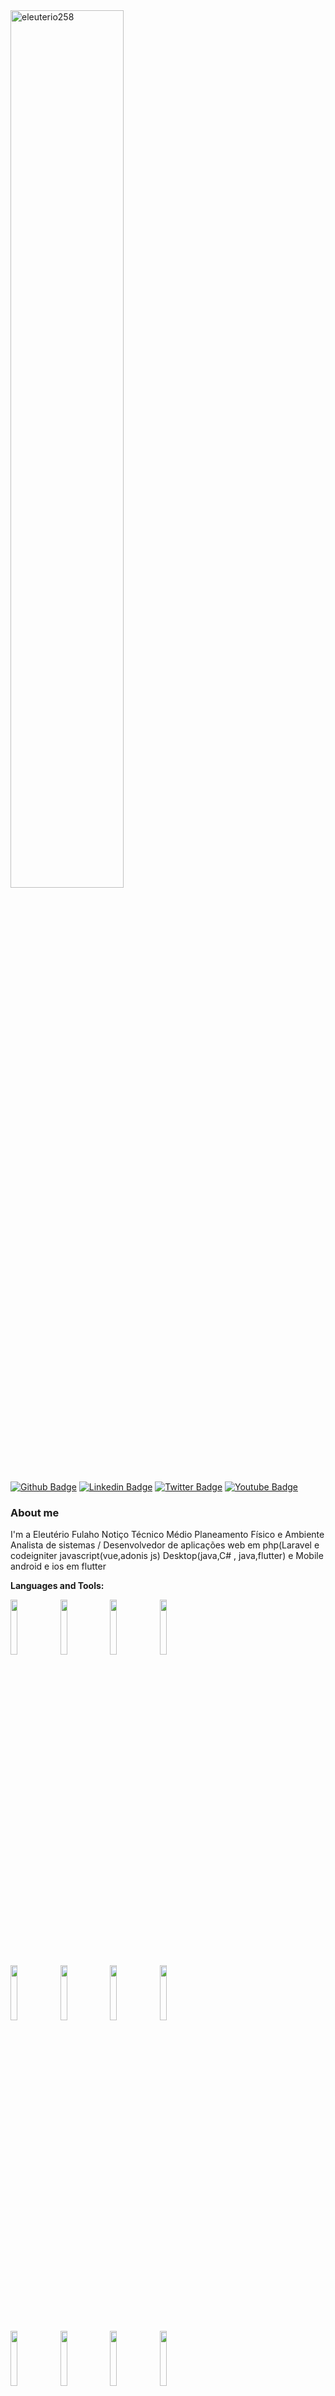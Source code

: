 
<a href="https://github.com/eleuterio258">
   <img width="60%" alt="eleuterio258" src="https://github-readme-stats.vercel.app/api?username=eleuterio258&show_icons=true&hide_border=true" />
</a>

[![Github Badge](https://img.shields.io/badge/-Github-000?style=flat-square&logo=Github&logoColor=white&link=https://github.com/fagnerpsantos)](https://github.com/Eleuterio258)
[![Linkedin Badge](https://img.shields.io/badge/-LinkedIn-blue?style=flat-square&logo=Linkedin&logoColor=white&link=https://www.linkedin.com/in/fagnerpsantos/)](https://www.linkedin.com/in/eleuterio-fulaho-notico-31b80457/)
[![Twitter Badge](https://img.shields.io/badge/-Twitter-1ca0f1?style=flat-square&labelColor=1ca0f1&logo=twitter&logoColor=white&link=https://twitter.com/fagnerpsantos)](https://twitter.com/eleuterio941)
[![Youtube Badge](https://img.shields.io/badge/-YouTube-ff0000?style=flat-square&labelColor=ff0000&logo=youtube&logoColor=white&link=https://www.youtube.com/user/TreinaWeb)](https://www.youtube.com/technettmoz)

### About me
I'm a Eleutério Fulaho Notiço Técnico Médio Planeamento Físico e Ambiente Analista de sistemas / Desenvolvedor de aplicações web em php(Laravel e codeigniter  javascript(vue,adonis js) Desktop(java,C# , java,flutter) e Mobile android e ios em flutter


**Languages and Tools:**
<p>
  <code><img width="15%" src="https://www.vectorlogo.zone/logos/vuejs/vuejs-ar21.svg"></code>
  <code><img width="15%" src="https://www.vectorlogo.zone/logos/adonisjs/adonisjs-ar21.svg"></code>
  <code><img width="15%" src="https://www.vectorlogo.zone/logos/getbootstrap/getbootstrap-ar21.svg"></code>
  <code><img width="15%" src="https://www.vectorlogo.zone/logos/graphql/graphql-ar21.svg"></code>
  <br />
  <code><img width="15%" src="https://www.vectorlogo.zone/logos/flutterio/flutterio-ar21.svg"></code>
  <code><img width="15%" src="https://www.vectorlogo.zone/logos/laravel/laravel-ar21.svg"></code>
  <code><img width="15%" src="https://www.vectorlogo.zone/logos/nodejs/nodejs-ar21.svg"></code>
  <code><img width="15%" src="https://www.vectorlogo.zone/logos/java/java-ar21.svg"></code>
  <br />
  <code><img width="15%" src="https://www.vectorlogo.zone/logos/mysql/mysql-ar21.svg"></code>
  <code><img width="15%" src="https://www.vectorlogo.zone/logos/sqlite/sqlite-ar21.svg"></code>
  <code><img width="15%" src="https://www.vectorlogo.zone/logos/firebase/firebase-ar21.svg"></code>
  <code><img width="15%" src="https://www.vectorlogo.zone/logos/sqlite/sqlite-ar21.svg"></code>
  <br />
   <code><img width="15%" src="https://www.vectorlogo.zone/logos/docker/docker-ar21.svg"></code>
  <code><img width="15%" src="https://www.vectorlogo.zone/logos/google_cloud/google_cloud-ar21.svg"></code>
  <code><img width="15%" src="https://www.vectorlogo.zone/logos/amazon_aws/amazon_aws-ar21.svg"></code>
  <code><img width="15%" src="https://www.vectorlogo.zone/logos/git-scm/git-scm-ar21.svg"></code>

  </p>

